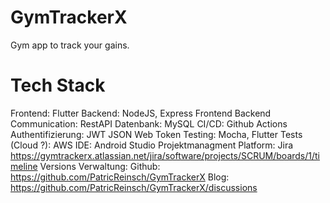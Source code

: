 # GymTrackerX
Gym app to track your gains.

# Tech Stack
Frontend: Flutter
Backend: NodeJS, Express
Frontend Backend Communication: RestAPI
Datenbank: MySQL
CI/CD: Github Actions
Authentifizierung: JWT JSON Web Token
Testing: Mocha, Flutter Tests
(Cloud ?): AWS
IDE: Android Studio
Projektmanagment Platform: Jira https://gymtrackerx.atlassian.net/jira/software/projects/SCRUM/boards/1/timeline
Versions Verwaltung: Github: https://github.com/PatricReinsch/GymTrackerX
Blog: https://github.com/PatricReinsch/GymTrackerX/discussions
